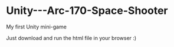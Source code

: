 # Unity---Arc-170-Space-Shooter
My first Unity mini-game

Just download and run the html file in your browser :)
